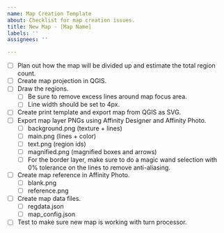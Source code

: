 ```yaml
---
name: Map Creation Template
about: Checklist for map creation issues.
title: New Map - [Map Name]
labels: ''
assignees: ''

---
```


- [ ] Plan out how the map will be divided up and estimate the total region count.
- [ ] Create map projection in QGIS.
- [ ] Draw the regions.
    - [ ] Be sure to remove excess lines around map focus area.
    - [ ] Line width should be set to 4px.
- [ ] Create print template and export map from QGIS as SVG.
- [ ] Export map layer PNGs using Affinity Designer and Affinity Photo.
    - [ ] background.png (texture + lines)
    - [ ] main.png (lines + color)
    - [ ] text.png (region ids)
    - [ ] magnified.png (magnified boxes and arrows)
    - [ ] For the border layer, make sure to do a magic wand selection with 0% tolerance on the lines to remove anti-aliasing.
- [ ] Create map reference in Affinity Photo.
    - [ ] blank.png
    - [ ] reference.png
- [ ] Create map data files.
    - [ ] regdata.json
    - [ ] map_config.json
- [ ] Test to make sure new map is working with turn processor.
